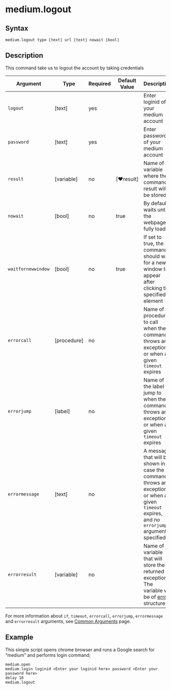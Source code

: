 # medium.logout

## Syntax

```G1ANT
medium.logout type ⟦text⟧ url ⟦text⟧ nowait ⟦bool⟧
```

## Description


This command take us to logout the account by taking credentials

| Argument        | Type | Required | Default Value | Description |
| --------        | ---- | -------- | ------------- | ----------- |
| `logout`       | [text] |yes           |         |Enter loginid of your medium account |
| `password`      | [text] |yes          |         |Enter password of your medium account |
| `result`        | [variable]  |no     | [♥result]|Name of a variable where the command's result will be stored |
| `nowait`        | [bool] | no          |true     | By default, waits until the webpage fully loads |
| `waitfornewwindow` | [bool]  | no       | true | If set to true, the command should wait for a new window to appear after clicking the specified element || `timeout`       | [timespan  | no                 | [♥timeoutcommand]| Specifies time in milliseconds for G1ANT.Robot to wait for the command to be executed |
| `errorcall`     | [procedure]| no       |         | Name of a procedure to call when the command throws an exception or when a given `timeout` expires |
| `errorjump`     | [label]    | no       |         | Name of the label to jump to when the command throws an exception or when a given `timeout` expires |
| `errormessage`  | [text]     | no       |         | A message that will be shown in case the command throws an exception or when a given `timeout` expires, and no `errorjump` argument is specified |
| `errorresult`   | [variable] | no       |         | Name of a variable that will store the returned exception. The variable will be of [error](https://manual.g1ant.com/link/G1ANT.Language/G1ANT.Language/Structures/ErrorStructure.md) structure  |

For more information about `if`, `timeout`, `errorcall`, `errorjump`, `errormessage` and `errorresult` arguments, see [Common Arguments](https://manual.g1ant.com/link/G1ANT.Manual/appendices/common-arguments.md) page.

## Example

This simple script opens chrome browser and runs a Google search for “medium” and performs login command;

```G1ANT
medium.open 
medium.login loginid <Enter your loginid here> password <Enter your password here>
delay 10
medium.logout
```

